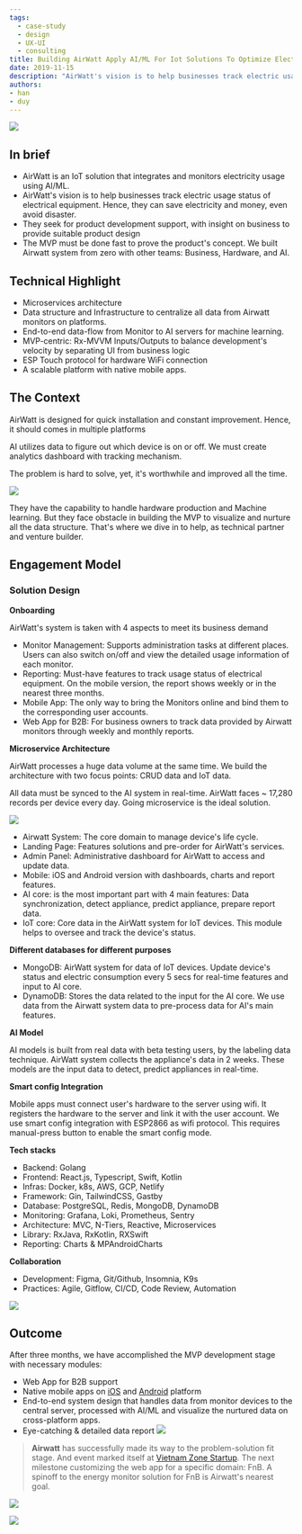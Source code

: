 ```yaml
---
tags: 
  - case-study
  - design
  - UX-UI
  - consulting
title: Building AirWatt Apply AI/ML For Iot Solutions To Optimize Electricity Usage
date: 2019-11-15
description: "AirWatt's vision is to help businesses track electric usage status of electrical equipment. Hence, they can save electricity and money, even avoid disaster. The MVP must be done fast to prove the product's concept. We built Airwatt system from zero with other teams: Business, Hardware, and AI"
authors: 
- han
- duy
---
```


![](assets/building-airwatt-apply-aiml-for-iot-solutions-to-optimize-electricity-usage_building-airwatt---apply-aiml-for-iot-solutions-to-optimize-electricity-usage_b1d2f4d32b1a3a8f8085bf8a5aebe92f_md5.webp)

## In brief
* AirWatt is an IoT solution that integrates and monitors electricity usage using AI/ML. 
* AirWatt's vision is to help businesses track electric usage status of electrical equipment. Hence, they can save electricity and money, even avoid disaster.
* They seek for product development support, with insight on business to provide suitable product design
* The MVP must be done fast to prove the product's concept. We built Airwatt system from zero with other teams: Business, Hardware, and AI.

## Technical Highlight
* Microservices architecture
* Data structure and Infrastructure to centralize all data from Airwatt monitors on platforms.
* End-to-end data-flow from Monitor to AI servers for machine learning.
* MVP-centric: Rx-MVVM Inputs/Outputs to balance development's velocity by separating UI from business logic
* ESP Touch protocol for hardware WiFi connection
* A scalable platform with native mobile apps.

## The Context
AirWatt is designed for quick installation and constant improvement. Hence, it should comes in multiple platforms

AI utilizes data to figure out which device is on or off. We must create analytics dashboard with tracking mechanism. 

The problem is hard to solve, yet, it's worthwhile and improved all the time.

![](assets/building-airwatt-apply-aiml-for-iot-solutions-to-optimize-electricity-usage_building-airwatt---apply-aiml-for-iot-solutions-to-optimize-electricity-usage_cce56122290dff1fee0a827b148f1e41_md5.webp)

They have the capability to handle hardware production and Machine learning. But they face obstacle in building the MVP to visualize and nurture all the data structure. That's where we dive in to help, as technical partner and venture builder. 

## Engagement Model
### Solution Design
**Onboarding**

AirWatt's system is taken with 4 aspects to meet its business demand
* Monitor Management: Supports administration tasks at different places. Users can also switch on/off and view the detailed usage information of each monitor.
* Reporting: Must-have features to track usage status of electrical equipment. On the mobile version, the report shows weekly or in the nearest three months.
* Mobile App: The only way to bring the Monitors online and bind them to the corresponding user accounts. 
* Web App for B2B: For business owners to track data provided by Airwatt monitors through weekly and monthly reports.

**Microservice Architecture**

AirWatt processes a huge data volume at the same time. We build the architecture with two focus points: CRUD data and IoT data. 

All data must be synced to the AI system in real-time. AirWatt faces ~ 17,280 records per device every day. Going microservice is the ideal solution. 

![](assets/building-airwatt-apply-aiml-for-iot-solutions-to-optimize-electricity-usage_building-airwatt---apply-aiml-for-iot-solutions-to-optimize-electricity-usage_c91a49d28d91773c00b3165feaaa9319_md5.webp)

* Airwatt System: The core domain to manage device's life cycle.
* Landing Page: Features solutions and pre-order for AirWatt's services.
* Admin Panel: Administrative dashboard for AirWatt to access and update data. 
* Mobile: iOS and Android version with dashboards, charts and report features.
* AI core: is the most important part with 4 main features: Data synchronization, detect appliance, predict appliance, prepare report data. 
* IoT core: Core data in the AirWatt system for IoT devices. This module helps to oversee and track the device's status.

**Different databases for different purposes**

* MongoDB: AirWatt system for data of IoT devices. Update device's status and electric consumption every 5 secs for real-time features and input to AI core.
* DynamoDB: Stores the data related to the input for the AI core. We use data from the Airwatt system data to pre-process data for AI's main features.

**AI Model**

AI models is built from real data with beta testing users, by the labeling data technique. AirWatt system collects the appliance's data in 2 weeks. These models are the input data to detect, predict appliances in real-time.

**Smart config Integration**

Mobile apps must connect user's hardware to the server using wifi. It registers the hardware to the server and link it with the user account. 
We use smart config integration with ESP2866 as wifi protocol. This requires manual-press button to enable the smart config mode.

**Tech stacks**

* Backend: Golang
* Frontend: React.js, Typescript, Swift, Kotlin
* Infras: Docker, k8s, AWS, GCP, Netlify
* Framework: Gin, TailwindCSS, Gastby
* Database: PostgreSQL, Redis, MongoDB, DynamoDB
* Monitoring: Grafana, Loki, Prometheus, Sentry
* Architecture: MVC, N-Tiers, Reactive, Microservices
* Library: RxJava, RxKotlin, RXSwift
* Reporting: Charts & MPAndroidCharts

**Collaboration**

* Development: Figma, Git/Github, Insomnia, K9s
* Practices: Agile, Gitflow, CI/CD, Code Review, Automation

![](assets/building-airwatt-apply-aiml-for-iot-solutions-to-optimize-electricity-usage_building-airwatt---apply-aiml-for-iot-solutions-to-optimize-electricity-usage_8d005fd066a63c376836e9440523ee69_md5.webp)

## Outcome
After three months, we have accomplished the MVP development stage with necessary modules:

* Web App for B2B support
* Native mobile apps on [iOS](https://apps.apple.com/us/app/airwatt/id1522009415) and [Android](https://play.google.com/store/apps/details?id=com.dwarvesf.airwatt) platform
* End-to-end system design that handles data from monitor devices to the central server, processed with AI/ML and visualize the nurtured data on cross-platform apps.
* Eye-catching & detailed data report
![](assets/building-airwatt-apply-aiml-for-iot-solutions-to-optimize-electricity-usage_building-airwatt---apply-aiml-for-iot-solutions-to-optimize-electricity-usage_98ff38b1521894691a908557706aedcc_md5.webp)

>
> **Airwatt** has successfully made its way to the problem-solution fit stage. And event marked itself at [Vietnam Zone Startup](https://vietnam.zonestartups.com/zone-startups-portfolio/). The next milestone customizing the web app for a specific domain: FnB. A spinoff to the energy monitor solution for FnB is Airwatt's nearest goal. 

![](assets/building-airwatt-apply-aiml-for-iot-solutions-to-optimize-electricity-usage_aw-solution.webp)

![](assets/building-airwatt-apply-aiml-for-iot-solutions-to-optimize-electricity-usage_building-airwatt---apply-aiml-for-iot-solutions-to-optimize-electricity-usage_c371c2899128501e8f1ae7b28e17fa72_md5.webp)